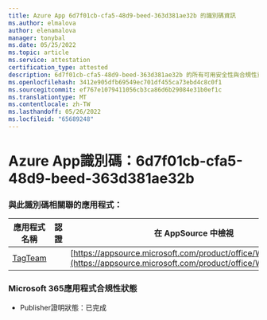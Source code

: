 ```yaml
---
title: Azure App 6d7f01cb-cfa5-48d9-beed-363d381ae32b 的識別碼資訊
ms.author: elmalova
author: elenamalova
manager: tonybal
ms.date: 05/25/2022
ms.topic: article
ms.service: attestation
certification_type: attested
description: 6d7f01cb-cfa5-48d9-beed-363d381ae32b 的所有可用安全性與合規性資訊。
ms.openlocfilehash: 3412e905dfb69549ec701df455ca73ebd4c8c0f1
ms.sourcegitcommit: ef767e1079411056cb3ca86d6b29084e31b0ef1c
ms.translationtype: MT
ms.contentlocale: zh-TW
ms.lasthandoff: 05/26/2022
ms.locfileid: "65689248"
---
```

# <a name="azure-app-id-6d7f01cb-cfa5-48d9-beed-363d381ae32b"></a>Azure App識別碼：6d7f01cb-cfa5-48d9-beed-363d381ae32b


### <a name="apps-associated-with-this-id"></a>與此識別碼相關聯的應用程式：
| **應用程式名稱** | **認證** | **在 AppSource 中檢視** |
|--------------|---------------|-----------------------|
| [TagTeam](../forward/WA200002829.md) |  | [https://appsource.microsoft.com/product/office/WA200002829](https://appsource.microsoft.com/product/office/WA200002829) |

### <a name="microsoft-365-app-compliance-status"></a>Microsoft 365應用程式合規性狀態
- Publisher證明狀態：已完成
